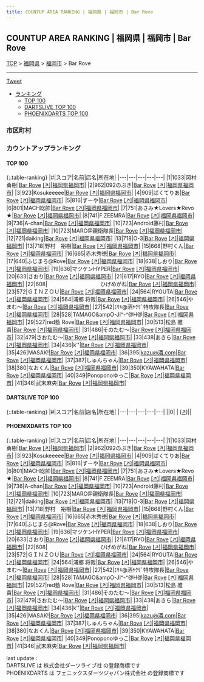 ```yaml
---
title: COUNTUP AREA RANKING | 福岡県 | 福岡市 | Bar Rove
---
```

## COUNTUP AREA RANKING | 福岡県 | 福岡市 | Bar Rove

[TOP](/darts/rank/) > [福岡県](/darts/rank/福岡県/) > [福岡市](/darts/rank/福岡県/福岡市/) > Bar Rove

___

<a href="https://twitter.com/share?ref_src=twsrc%5Etfw" data-text="COUNTUP AREA RANKING | 福岡県福岡市Bar Rove" class="twitter-share-button" data-hashtags="DARTSLIVE,PHOENIXDARTS,darts,ダーツ" data-show-count="false">Tweet</a>

* [ランキング](#カウントアップランキング)
    * [TOP 100](#top-100)
    * [DARTSLIVE TOP 100](#dartslive-top-100)
    * [PHOENIXDARTS TOP 100](#phoenixdarts-top-100)

### 市区町村

<ul>

</ul>

### カウントアップランキング

#### TOP 100



{:.table-ranking}
|#|スコア|名前|店名|所在地|
|---|---|---|---|---|
|1|1033|<span class="rank-name-pd">岡村 勇樹</span>|<a href="/darts/rank/shops/6548.html">Bar Rove</a> <a href="https://vs.phoenixdarts.com/jp/shop/shopDetailInfo/s_6548?s_seq=6548">[↗]</a>|<a href="/darts/rank/福岡県/福岡市">福岡県福岡市</a>|
|2|962|<span class="rank-name-pd">092のぶき</span>|<a href="/darts/rank/shops/6548.html">Bar Rove</a> <a href="https://vs.phoenixdarts.com/jp/shop/shopDetailInfo/s_6548?s_seq=6548">[↗]</a>|<a href="/darts/rank/福岡県/福岡市">福岡県福岡市</a>|
|3|923|<span class="rank-name-pd">Kosukeeeee</span>|<a href="/darts/rank/shops/6548.html">Bar Rove</a> <a href="https://vs.phoenixdarts.com/jp/shop/shopDetailInfo/s_6548?s_seq=6548">[↗]</a>|<a href="/darts/rank/福岡県/福岡市">福岡県福岡市</a>|
|4|909|<span class="rank-name-pd">ばくてりあ</span>|<a href="/darts/rank/shops/6548.html">Bar Rove</a> <a href="https://vs.phoenixdarts.com/jp/shop/shopDetailInfo/s_6548?s_seq=6548">[↗]</a>|<a href="/darts/rank/福岡県/福岡市">福岡県福岡市</a>|
|5|816|<span class="rank-name-pd">ずーや</span>|<a href="/darts/rank/shops/6548.html">Bar Rove</a> <a href="https://vs.phoenixdarts.com/jp/shop/shopDetailInfo/s_6548?s_seq=6548">[↗]</a>|<a href="/darts/rank/福岡県/福岡市">福岡県福岡市</a>|
|6|801|<span class="rank-name-pd">MACH総帥</span>|<a href="/darts/rank/shops/6548.html">Bar Rove</a> <a href="https://vs.phoenixdarts.com/jp/shop/shopDetailInfo/s_6548?s_seq=6548">[↗]</a>|<a href="/darts/rank/福岡県/福岡市">福岡県福岡市</a>|
|7|751|<span class="rank-name-pd">あさみ★Lovers★Revo ★</span>|<a href="/darts/rank/shops/6548.html">Bar Rove</a> <a href="https://vs.phoenixdarts.com/jp/shop/shopDetailInfo/s_6548?s_seq=6548">[↗]</a>|<a href="/darts/rank/福岡県/福岡市">福岡県福岡市</a>|
|8|741|<span class="rank-name-pd">F.ZEEMRA</span>|<a href="/darts/rank/shops/6548.html">Bar Rove</a> <a href="https://vs.phoenixdarts.com/jp/shop/shopDetailInfo/s_6548?s_seq=6548">[↗]</a>|<a href="/darts/rank/福岡県/福岡市">福岡県福岡市</a>|
|9|736|<span class="rank-name-pd">A-chan</span>|<a href="/darts/rank/shops/6548.html">Bar Rove</a> <a href="https://vs.phoenixdarts.com/jp/shop/shopDetailInfo/s_6548?s_seq=6548">[↗]</a>|<a href="/darts/rank/福岡県/福岡市">福岡県福岡市</a>|
|10|723|<span class="rank-name-pd">Android藤村</span>|<a href="/darts/rank/shops/6548.html">Bar Rove</a> <a href="https://vs.phoenixdarts.com/jp/shop/shopDetailInfo/s_6548?s_seq=6548">[↗]</a>|<a href="/darts/rank/福岡県/福岡市">福岡県福岡市</a>|
|10|723|<span class="rank-name-pd">MARC@親衛隊長</span>|<a href="/darts/rank/shops/6548.html">Bar Rove</a> <a href="https://vs.phoenixdarts.com/jp/shop/shopDetailInfo/s_6548?s_seq=6548">[↗]</a>|<a href="/darts/rank/福岡県/福岡市">福岡県福岡市</a>|
|12|721|<span class="rank-name-pd">daiking</span>|<a href="/darts/rank/shops/6548.html">Bar Rove</a> <a href="https://vs.phoenixdarts.com/jp/shop/shopDetailInfo/s_6548?s_seq=6548">[↗]</a>|<a href="/darts/rank/福岡県/福岡市">福岡県福岡市</a>|
|13|718|<span class="rank-name-pd">O-3</span>|<a href="/darts/rank/shops/6548.html">Bar Rove</a> <a href="https://vs.phoenixdarts.com/jp/shop/shopDetailInfo/s_6548?s_seq=6548">[↗]</a>|<a href="/darts/rank/福岡県/福岡市">福岡県福岡市</a>|
|13|718|<span class="rank-name-pd">野村　裕樹</span>|<a href="/darts/rank/shops/6548.html">Bar Rove</a> <a href="https://vs.phoenixdarts.com/jp/shop/shopDetailInfo/s_6548?s_seq=6548">[↗]</a>|<a href="/darts/rank/福岡県/福岡市">福岡県福岡市</a>|
|15|668|<span class="rank-name-pd">野村くん</span>|<a href="/darts/rank/shops/6548.html">Bar Rove</a> <a href="https://vs.phoenixdarts.com/jp/shop/shopDetailInfo/s_6548?s_seq=6548">[↗]</a>|<a href="/darts/rank/福岡県/福岡市">福岡県福岡市</a>|
|16|665|<span class="rank-name-pd">赤木秀徳</span>|<a href="/darts/rank/shops/6548.html">Bar Rove</a> <a href="https://vs.phoenixdarts.com/jp/shop/shopDetailInfo/s_6548?s_seq=6548">[↗]</a>|<a href="/darts/rank/福岡県/福岡市">福岡県福岡市</a>|
|17|640|<span class="rank-name-pd">ふじまろ@Rove</span>|<a href="/darts/rank/shops/6548.html">Bar Rove</a> <a href="https://vs.phoenixdarts.com/jp/shop/shopDetailInfo/s_6548?s_seq=6548">[↗]</a>|<a href="/darts/rank/福岡県/福岡市">福岡県福岡市</a>|
|18|638|<span class="rank-name-pd">しおり</span>|<a href="/darts/rank/shops/6548.html">Bar Rove</a> <a href="https://vs.phoenixdarts.com/jp/shop/shopDetailInfo/s_6548?s_seq=6548">[↗]</a>|<a href="/darts/rank/福岡県/福岡市">福岡県福岡市</a>|
|19|636|<span class="rank-name-pd">マツケンHYPER</span>|<a href="/darts/rank/shops/6548.html">Bar Rove</a> <a href="https://vs.phoenixdarts.com/jp/shop/shopDetailInfo/s_6548?s_seq=6548">[↗]</a>|<a href="/darts/rank/福岡県/福岡市">福岡県福岡市</a>|
|20|633|<span class="rank-name-pd">さおり</span>|<a href="/darts/rank/shops/6548.html">Bar Rove</a> <a href="https://vs.phoenixdarts.com/jp/shop/shopDetailInfo/s_6548?s_seq=6548">[↗]</a>|<a href="/darts/rank/福岡県/福岡市">福岡県福岡市</a>|
|21|617|<span class="rank-name-pd">RYO</span>|<a href="/darts/rank/shops/6548.html">Bar Rove</a> <a href="https://vs.phoenixdarts.com/jp/shop/shopDetailInfo/s_6548?s_seq=6548">[↗]</a>|<a href="/darts/rank/福岡県/福岡市">福岡県福岡市</a>|
|22|608|<span class="rank-name-pd">　　　　　　　　　　ひげめがね</span>|<a href="/darts/rank/shops/6548.html">Bar Rove</a> <a href="https://vs.phoenixdarts.com/jp/shop/shopDetailInfo/s_6548?s_seq=6548">[↗]</a>|<a href="/darts/rank/福岡県/福岡市">福岡県福岡市</a>|
|23|572|<span class="rank-name-pd">ＧＩＮＺＯＵ</span>|<a href="/darts/rank/shops/6548.html">Bar Rove</a> <a href="https://vs.phoenixdarts.com/jp/shop/shopDetailInfo/s_6548?s_seq=6548">[↗]</a>|<a href="/darts/rank/福岡県/福岡市">福岡県福岡市</a>|
|24|564|<span class="rank-name-pd">RYOUTA</span>|<a href="/darts/rank/shops/6548.html">Bar Rove</a> <a href="https://vs.phoenixdarts.com/jp/shop/shopDetailInfo/s_6548?s_seq=6548">[↗]</a>|<a href="/darts/rank/福岡県/福岡市">福岡県福岡市</a>|
|24|564|<span class="rank-name-pd"><span class="pro-icon-pd"></span>浦郷 将哉</span>|<a href="/darts/rank/shops/6548.html">Bar Rove</a> <a href="https://vs.phoenixdarts.com/jp/shop/shopDetailInfo/s_6548?s_seq=6548">[↗]</a>|<a href="/darts/rank/福岡県/福岡市">福岡県福岡市</a>|
|26|546|<span class="rank-name-pd">やまむ～</span>|<a href="/darts/rank/shops/6548.html">Bar Rove</a> <a href="https://vs.phoenixdarts.com/jp/shop/shopDetailInfo/s_6548?s_seq=6548">[↗]</a>|<a href="/darts/rank/福岡県/福岡市">福岡県福岡市</a>|
|27|542|<span class="rank-name-pd">ﾐｻｷ@酒ﾔｸｻﾞ特攻隊長</span>|<a href="/darts/rank/shops/6548.html">Bar Rove</a> <a href="https://vs.phoenixdarts.com/jp/shop/shopDetailInfo/s_6548?s_seq=6548">[↗]</a>|<a href="/darts/rank/福岡県/福岡市">福岡県福岡市</a>|
|28|528|<span class="rank-name-pd">TAMAGO&amp;ampO-JI^-^@H@</span>|<a href="/darts/rank/shops/6548.html">Bar Rove</a> <a href="https://vs.phoenixdarts.com/jp/shop/shopDetailInfo/s_6548?s_seq=6548">[↗]</a>|<a href="/darts/rank/福岡県/福岡市">福岡県福岡市</a>|
|29|527|<span class="rank-name-pd">red藍 Rove</span>|<a href="/darts/rank/shops/6548.html">Bar Rove</a> <a href="https://vs.phoenixdarts.com/jp/shop/shopDetailInfo/s_6548?s_seq=6548">[↗]</a>|<a href="/darts/rank/福岡県/福岡市">福岡県福岡市</a>|
|30|513|<span class="rank-name-pd">松島 雅貴</span>|<a href="/darts/rank/shops/6548.html">Bar Rove</a> <a href="https://vs.phoenixdarts.com/jp/shop/shopDetailInfo/s_6548?s_seq=6548">[↗]</a>|<a href="/darts/rank/福岡県/福岡市">福岡県福岡市</a>|
|31|486|<span class="rank-name-pd">そのたむ〜</span>|<a href="/darts/rank/shops/6548.html">Bar Rove</a> <a href="https://vs.phoenixdarts.com/jp/shop/shopDetailInfo/s_6548?s_seq=6548">[↗]</a>|<a href="/darts/rank/福岡県/福岡市">福岡県福岡市</a>|
|32|479|<span class="rank-name-pd">さおたむ〜</span>|<a href="/darts/rank/shops/6548.html">Bar Rove</a> <a href="https://vs.phoenixdarts.com/jp/shop/shopDetailInfo/s_6548?s_seq=6548">[↗]</a>|<a href="/darts/rank/福岡県/福岡市">福岡県福岡市</a>|
|33|438|<span class="rank-name-pd">あきら</span>|<a href="/darts/rank/shops/6548.html">Bar Rove</a> <a href="https://vs.phoenixdarts.com/jp/shop/shopDetailInfo/s_6548?s_seq=6548">[↗]</a>|<a href="/darts/rank/福岡県/福岡市">福岡県福岡市</a>|
|34|436|<span class="rank-name-pd">k&#x27;&#x27;</span>|<a href="/darts/rank/shops/6548.html">Bar Rove</a> <a href="https://vs.phoenixdarts.com/jp/shop/shopDetailInfo/s_6548?s_seq=6548">[↗]</a>|<a href="/darts/rank/福岡県/福岡市">福岡県福岡市</a>|
|35|426|<span class="rank-name-pd">MASAK!</span>|<a href="/darts/rank/shops/6548.html">Bar Rove</a> <a href="https://vs.phoenixdarts.com/jp/shop/shopDetailInfo/s_6548?s_seq=6548">[↗]</a>|<a href="/darts/rank/福岡県/福岡市">福岡県福岡市</a>|
|36|395|<span class="rank-name-pd">kazu@酒.com</span>|<a href="/darts/rank/shops/6548.html">Bar Rove</a> <a href="https://vs.phoenixdarts.com/jp/shop/shopDetailInfo/s_6548?s_seq=6548">[↗]</a>|<a href="/darts/rank/福岡県/福岡市">福岡県福岡市</a>|
|37|387|<span class="rank-name-pd">しゅんちゃん</span>|<a href="/darts/rank/shops/6548.html">Bar Rove</a> <a href="https://vs.phoenixdarts.com/jp/shop/shopDetailInfo/s_6548?s_seq=6548">[↗]</a>|<a href="/darts/rank/福岡県/福岡市">福岡県福岡市</a>|
|38|380|<span class="rank-name-pd">なおくん</span>|<a href="/darts/rank/shops/6548.html">Bar Rove</a> <a href="https://vs.phoenixdarts.com/jp/shop/shopDetailInfo/s_6548?s_seq=6548">[↗]</a>|<a href="/darts/rank/福岡県/福岡市">福岡県福岡市</a>|
|39|350|<span class="rank-name-pd">KYAWAHATA</span>|<a href="/darts/rank/shops/6548.html">Bar Rove</a> <a href="https://vs.phoenixdarts.com/jp/shop/shopDetailInfo/s_6548?s_seq=6548">[↗]</a>|<a href="/darts/rank/福岡県/福岡市">福岡県福岡市</a>|
|40|349|<span class="rank-name-pd">Ponoponoゆっこ</span>|<a href="/darts/rank/shops/6548.html">Bar Rove</a> <a href="https://vs.phoenixdarts.com/jp/shop/shopDetailInfo/s_6548?s_seq=6548">[↗]</a>|<a href="/darts/rank/福岡県/福岡市">福岡県福岡市</a>|
|41|346|<span class="rank-name-pd">武末麻央</span>|<a href="/darts/rank/shops/6548.html">Bar Rove</a> <a href="https://vs.phoenixdarts.com/jp/shop/shopDetailInfo/s_6548?s_seq=6548">[↗]</a>|<a href="/darts/rank/福岡県/福岡市">福岡県福岡市</a>|


#### DARTSLIVE TOP 100



{:.table-ranking}
|#|スコア|名前|店名|所在地|
|---|---|---|---|---|
||0|<span class="rank-name-dl"> </span>|<a href="/darts/rank/shops/.html"></a> <a href="">[↗]</a>|<a href="/darts/rank//"></a>|


#### PHOENIXDARTS TOP 100



{:.table-ranking}
|#|スコア|名前|店名|所在地|
|---|---|---|---|---|
|1|1033|<span class="rank-name-pd">岡村 勇樹</span>|<a href="/darts/rank/shops/6548.html">Bar Rove</a> <a href="https://vs.phoenixdarts.com/jp/shop/shopDetailInfo/s_6548?s_seq=6548">[↗]</a>|<a href="/darts/rank/福岡県/福岡市">福岡県福岡市</a>|
|2|962|<span class="rank-name-pd">092のぶき</span>|<a href="/darts/rank/shops/6548.html">Bar Rove</a> <a href="https://vs.phoenixdarts.com/jp/shop/shopDetailInfo/s_6548?s_seq=6548">[↗]</a>|<a href="/darts/rank/福岡県/福岡市">福岡県福岡市</a>|
|3|923|<span class="rank-name-pd">Kosukeeeee</span>|<a href="/darts/rank/shops/6548.html">Bar Rove</a> <a href="https://vs.phoenixdarts.com/jp/shop/shopDetailInfo/s_6548?s_seq=6548">[↗]</a>|<a href="/darts/rank/福岡県/福岡市">福岡県福岡市</a>|
|4|909|<span class="rank-name-pd">ばくてりあ</span>|<a href="/darts/rank/shops/6548.html">Bar Rove</a> <a href="https://vs.phoenixdarts.com/jp/shop/shopDetailInfo/s_6548?s_seq=6548">[↗]</a>|<a href="/darts/rank/福岡県/福岡市">福岡県福岡市</a>|
|5|816|<span class="rank-name-pd">ずーや</span>|<a href="/darts/rank/shops/6548.html">Bar Rove</a> <a href="https://vs.phoenixdarts.com/jp/shop/shopDetailInfo/s_6548?s_seq=6548">[↗]</a>|<a href="/darts/rank/福岡県/福岡市">福岡県福岡市</a>|
|6|801|<span class="rank-name-pd">MACH総帥</span>|<a href="/darts/rank/shops/6548.html">Bar Rove</a> <a href="https://vs.phoenixdarts.com/jp/shop/shopDetailInfo/s_6548?s_seq=6548">[↗]</a>|<a href="/darts/rank/福岡県/福岡市">福岡県福岡市</a>|
|7|751|<span class="rank-name-pd">あさみ★Lovers★Revo ★</span>|<a href="/darts/rank/shops/6548.html">Bar Rove</a> <a href="https://vs.phoenixdarts.com/jp/shop/shopDetailInfo/s_6548?s_seq=6548">[↗]</a>|<a href="/darts/rank/福岡県/福岡市">福岡県福岡市</a>|
|8|741|<span class="rank-name-pd">F.ZEEMRA</span>|<a href="/darts/rank/shops/6548.html">Bar Rove</a> <a href="https://vs.phoenixdarts.com/jp/shop/shopDetailInfo/s_6548?s_seq=6548">[↗]</a>|<a href="/darts/rank/福岡県/福岡市">福岡県福岡市</a>|
|9|736|<span class="rank-name-pd">A-chan</span>|<a href="/darts/rank/shops/6548.html">Bar Rove</a> <a href="https://vs.phoenixdarts.com/jp/shop/shopDetailInfo/s_6548?s_seq=6548">[↗]</a>|<a href="/darts/rank/福岡県/福岡市">福岡県福岡市</a>|
|10|723|<span class="rank-name-pd">Android藤村</span>|<a href="/darts/rank/shops/6548.html">Bar Rove</a> <a href="https://vs.phoenixdarts.com/jp/shop/shopDetailInfo/s_6548?s_seq=6548">[↗]</a>|<a href="/darts/rank/福岡県/福岡市">福岡県福岡市</a>|
|10|723|<span class="rank-name-pd">MARC@親衛隊長</span>|<a href="/darts/rank/shops/6548.html">Bar Rove</a> <a href="https://vs.phoenixdarts.com/jp/shop/shopDetailInfo/s_6548?s_seq=6548">[↗]</a>|<a href="/darts/rank/福岡県/福岡市">福岡県福岡市</a>|
|12|721|<span class="rank-name-pd">daiking</span>|<a href="/darts/rank/shops/6548.html">Bar Rove</a> <a href="https://vs.phoenixdarts.com/jp/shop/shopDetailInfo/s_6548?s_seq=6548">[↗]</a>|<a href="/darts/rank/福岡県/福岡市">福岡県福岡市</a>|
|13|718|<span class="rank-name-pd">O-3</span>|<a href="/darts/rank/shops/6548.html">Bar Rove</a> <a href="https://vs.phoenixdarts.com/jp/shop/shopDetailInfo/s_6548?s_seq=6548">[↗]</a>|<a href="/darts/rank/福岡県/福岡市">福岡県福岡市</a>|
|13|718|<span class="rank-name-pd">野村　裕樹</span>|<a href="/darts/rank/shops/6548.html">Bar Rove</a> <a href="https://vs.phoenixdarts.com/jp/shop/shopDetailInfo/s_6548?s_seq=6548">[↗]</a>|<a href="/darts/rank/福岡県/福岡市">福岡県福岡市</a>|
|15|668|<span class="rank-name-pd">野村くん</span>|<a href="/darts/rank/shops/6548.html">Bar Rove</a> <a href="https://vs.phoenixdarts.com/jp/shop/shopDetailInfo/s_6548?s_seq=6548">[↗]</a>|<a href="/darts/rank/福岡県/福岡市">福岡県福岡市</a>|
|16|665|<span class="rank-name-pd">赤木秀徳</span>|<a href="/darts/rank/shops/6548.html">Bar Rove</a> <a href="https://vs.phoenixdarts.com/jp/shop/shopDetailInfo/s_6548?s_seq=6548">[↗]</a>|<a href="/darts/rank/福岡県/福岡市">福岡県福岡市</a>|
|17|640|<span class="rank-name-pd">ふじまろ@Rove</span>|<a href="/darts/rank/shops/6548.html">Bar Rove</a> <a href="https://vs.phoenixdarts.com/jp/shop/shopDetailInfo/s_6548?s_seq=6548">[↗]</a>|<a href="/darts/rank/福岡県/福岡市">福岡県福岡市</a>|
|18|638|<span class="rank-name-pd">しおり</span>|<a href="/darts/rank/shops/6548.html">Bar Rove</a> <a href="https://vs.phoenixdarts.com/jp/shop/shopDetailInfo/s_6548?s_seq=6548">[↗]</a>|<a href="/darts/rank/福岡県/福岡市">福岡県福岡市</a>|
|19|636|<span class="rank-name-pd">マツケンHYPER</span>|<a href="/darts/rank/shops/6548.html">Bar Rove</a> <a href="https://vs.phoenixdarts.com/jp/shop/shopDetailInfo/s_6548?s_seq=6548">[↗]</a>|<a href="/darts/rank/福岡県/福岡市">福岡県福岡市</a>|
|20|633|<span class="rank-name-pd">さおり</span>|<a href="/darts/rank/shops/6548.html">Bar Rove</a> <a href="https://vs.phoenixdarts.com/jp/shop/shopDetailInfo/s_6548?s_seq=6548">[↗]</a>|<a href="/darts/rank/福岡県/福岡市">福岡県福岡市</a>|
|21|617|<span class="rank-name-pd">RYO</span>|<a href="/darts/rank/shops/6548.html">Bar Rove</a> <a href="https://vs.phoenixdarts.com/jp/shop/shopDetailInfo/s_6548?s_seq=6548">[↗]</a>|<a href="/darts/rank/福岡県/福岡市">福岡県福岡市</a>|
|22|608|<span class="rank-name-pd">　　　　　　　　　　ひげめがね</span>|<a href="/darts/rank/shops/6548.html">Bar Rove</a> <a href="https://vs.phoenixdarts.com/jp/shop/shopDetailInfo/s_6548?s_seq=6548">[↗]</a>|<a href="/darts/rank/福岡県/福岡市">福岡県福岡市</a>|
|23|572|<span class="rank-name-pd">ＧＩＮＺＯＵ</span>|<a href="/darts/rank/shops/6548.html">Bar Rove</a> <a href="https://vs.phoenixdarts.com/jp/shop/shopDetailInfo/s_6548?s_seq=6548">[↗]</a>|<a href="/darts/rank/福岡県/福岡市">福岡県福岡市</a>|
|24|564|<span class="rank-name-pd">RYOUTA</span>|<a href="/darts/rank/shops/6548.html">Bar Rove</a> <a href="https://vs.phoenixdarts.com/jp/shop/shopDetailInfo/s_6548?s_seq=6548">[↗]</a>|<a href="/darts/rank/福岡県/福岡市">福岡県福岡市</a>|
|24|564|<span class="rank-name-pd"><span class="pro-icon-pd"></span>浦郷 将哉</span>|<a href="/darts/rank/shops/6548.html">Bar Rove</a> <a href="https://vs.phoenixdarts.com/jp/shop/shopDetailInfo/s_6548?s_seq=6548">[↗]</a>|<a href="/darts/rank/福岡県/福岡市">福岡県福岡市</a>|
|26|546|<span class="rank-name-pd">やまむ～</span>|<a href="/darts/rank/shops/6548.html">Bar Rove</a> <a href="https://vs.phoenixdarts.com/jp/shop/shopDetailInfo/s_6548?s_seq=6548">[↗]</a>|<a href="/darts/rank/福岡県/福岡市">福岡県福岡市</a>|
|27|542|<span class="rank-name-pd">ﾐｻｷ@酒ﾔｸｻﾞ特攻隊長</span>|<a href="/darts/rank/shops/6548.html">Bar Rove</a> <a href="https://vs.phoenixdarts.com/jp/shop/shopDetailInfo/s_6548?s_seq=6548">[↗]</a>|<a href="/darts/rank/福岡県/福岡市">福岡県福岡市</a>|
|28|528|<span class="rank-name-pd">TAMAGO&amp;ampO-JI^-^@H@</span>|<a href="/darts/rank/shops/6548.html">Bar Rove</a> <a href="https://vs.phoenixdarts.com/jp/shop/shopDetailInfo/s_6548?s_seq=6548">[↗]</a>|<a href="/darts/rank/福岡県/福岡市">福岡県福岡市</a>|
|29|527|<span class="rank-name-pd">red藍 Rove</span>|<a href="/darts/rank/shops/6548.html">Bar Rove</a> <a href="https://vs.phoenixdarts.com/jp/shop/shopDetailInfo/s_6548?s_seq=6548">[↗]</a>|<a href="/darts/rank/福岡県/福岡市">福岡県福岡市</a>|
|30|513|<span class="rank-name-pd">松島 雅貴</span>|<a href="/darts/rank/shops/6548.html">Bar Rove</a> <a href="https://vs.phoenixdarts.com/jp/shop/shopDetailInfo/s_6548?s_seq=6548">[↗]</a>|<a href="/darts/rank/福岡県/福岡市">福岡県福岡市</a>|
|31|486|<span class="rank-name-pd">そのたむ〜</span>|<a href="/darts/rank/shops/6548.html">Bar Rove</a> <a href="https://vs.phoenixdarts.com/jp/shop/shopDetailInfo/s_6548?s_seq=6548">[↗]</a>|<a href="/darts/rank/福岡県/福岡市">福岡県福岡市</a>|
|32|479|<span class="rank-name-pd">さおたむ〜</span>|<a href="/darts/rank/shops/6548.html">Bar Rove</a> <a href="https://vs.phoenixdarts.com/jp/shop/shopDetailInfo/s_6548?s_seq=6548">[↗]</a>|<a href="/darts/rank/福岡県/福岡市">福岡県福岡市</a>|
|33|438|<span class="rank-name-pd">あきら</span>|<a href="/darts/rank/shops/6548.html">Bar Rove</a> <a href="https://vs.phoenixdarts.com/jp/shop/shopDetailInfo/s_6548?s_seq=6548">[↗]</a>|<a href="/darts/rank/福岡県/福岡市">福岡県福岡市</a>|
|34|436|<span class="rank-name-pd">k&#x27;&#x27;</span>|<a href="/darts/rank/shops/6548.html">Bar Rove</a> <a href="https://vs.phoenixdarts.com/jp/shop/shopDetailInfo/s_6548?s_seq=6548">[↗]</a>|<a href="/darts/rank/福岡県/福岡市">福岡県福岡市</a>|
|35|426|<span class="rank-name-pd">MASAK!</span>|<a href="/darts/rank/shops/6548.html">Bar Rove</a> <a href="https://vs.phoenixdarts.com/jp/shop/shopDetailInfo/s_6548?s_seq=6548">[↗]</a>|<a href="/darts/rank/福岡県/福岡市">福岡県福岡市</a>|
|36|395|<span class="rank-name-pd">kazu@酒.com</span>|<a href="/darts/rank/shops/6548.html">Bar Rove</a> <a href="https://vs.phoenixdarts.com/jp/shop/shopDetailInfo/s_6548?s_seq=6548">[↗]</a>|<a href="/darts/rank/福岡県/福岡市">福岡県福岡市</a>|
|37|387|<span class="rank-name-pd">しゅんちゃん</span>|<a href="/darts/rank/shops/6548.html">Bar Rove</a> <a href="https://vs.phoenixdarts.com/jp/shop/shopDetailInfo/s_6548?s_seq=6548">[↗]</a>|<a href="/darts/rank/福岡県/福岡市">福岡県福岡市</a>|
|38|380|<span class="rank-name-pd">なおくん</span>|<a href="/darts/rank/shops/6548.html">Bar Rove</a> <a href="https://vs.phoenixdarts.com/jp/shop/shopDetailInfo/s_6548?s_seq=6548">[↗]</a>|<a href="/darts/rank/福岡県/福岡市">福岡県福岡市</a>|
|39|350|<span class="rank-name-pd">KYAWAHATA</span>|<a href="/darts/rank/shops/6548.html">Bar Rove</a> <a href="https://vs.phoenixdarts.com/jp/shop/shopDetailInfo/s_6548?s_seq=6548">[↗]</a>|<a href="/darts/rank/福岡県/福岡市">福岡県福岡市</a>|
|40|349|<span class="rank-name-pd">Ponoponoゆっこ</span>|<a href="/darts/rank/shops/6548.html">Bar Rove</a> <a href="https://vs.phoenixdarts.com/jp/shop/shopDetailInfo/s_6548?s_seq=6548">[↗]</a>|<a href="/darts/rank/福岡県/福岡市">福岡県福岡市</a>|
|41|346|<span class="rank-name-pd">武末麻央</span>|<a href="/darts/rank/shops/6548.html">Bar Rove</a> <a href="https://vs.phoenixdarts.com/jp/shop/shopDetailInfo/s_6548?s_seq=6548">[↗]</a>|<a href="/darts/rank/福岡県/福岡市">福岡県福岡市</a>|


<div class="footer border-top border-gray-light mt-5 pt-3 text-right text-gray">
    last update : <span style="font-weight: italic" id="foot_last_modified"></span><br />
    DARTSLIVE は 株式会社ダーツライブ社 の登録商標です<br />
    PHOENIXDARTS は フェニックスダーツジャパン株式会社 の登録商標です<br />
</div>

<script src="https://cdnjs.cloudflare.com/ajax/libs/jquery.tablesorter/2.31.3/js/jquery.tablesorter.min.js" integrity="sha512-qzgd5cYSZcosqpzpn7zF2ZId8f/8CHmFKZ8j7mU4OUXTNRd5g+ZHBPsgKEwoqxCtdQvExE5LprwwPAgoicguNg==" crossorigin="anonymous" referrerpolicy="no-referrer"></script>
<link rel="stylesheet" href="https://cdnjs.cloudflare.com/ajax/libs/jquery.tablesorter/2.31.3/css/theme.default.min.css" integrity="sha512-wghhOJkjQX0Lh3NSWvNKeZ0ZpNn+SPVXX1Qyc9OCaogADktxrBiBdKGDoqVUOyhStvMBmJQ8ZdMHiR3wuEq8+w==" crossorigin="anonymous" referrerpolicy="no-referrer" />
<script>
$(function() {
    $(".table-ranking").tablesorter({sortList:[[0, 0]]});
    $("#foot_last_modified").text(formatDate(new Date(document.lastModified), 'yyyy-MM-dd HH:mm:ss'));
});
</script>

<script async src="https://platform.twitter.com/widgets.js" charset="utf-8"></script>